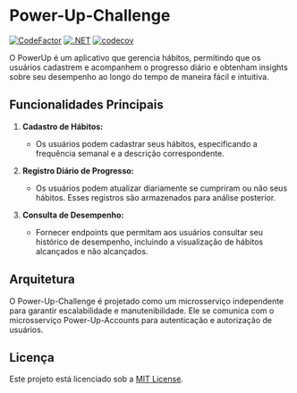 # Power-Up-Challenge

[![CodeFactor](https://www.codefactor.io/repository/github/wesleycosta/power-up-challenge/badge)](https://www.codefactor.io/repository/github/wesleycosta/power-up-challenge)
[![.NET](https://github.com/wesleycosta/power-up-challenge/actions/workflows/dotnet.yml/badge.svg)](https://github.com/wesleycosta/power-up-challenge/actions/workflows/dotnet.yml)
[![codecov](https://codecov.io/gh/wesleycosta/power-up-challenge/graph/badge.svg?token=TETCQEJXDQ)](https://codecov.io/gh/wesleycosta/power-up-challenge)

O PowerUp é um aplicativo que gerencia hábitos, permitindo que os usuários cadastrem e acompanhem o progresso diário e obtenham insights sobre seu desempenho ao longo do tempo de maneira fácil e intuitiva.

## Funcionalidades Principais

1. **Cadastro de Hábitos:**
   - Os usuários podem cadastrar seus hábitos, especificando a frequência semanal e a descrição correspondente.

2. **Registro Diário de Progresso:**
   - Os usuários podem atualizar diariamente se cumpriram ou não seus hábitos. Esses registros são armazenados para análise posterior.

3. **Consulta de Desempenho:**
   - Fornecer endpoints que permitam aos usuários consultar seu histórico de desempenho, incluindo a visualização de hábitos alcançados e não alcançados.

## Arquitetura

O Power-Up-Challenge é projetado como um microsserviço independente para garantir escalabilidade e manutenibilidade. Ele se comunica com o microsserviço Power-Up-Accounts para autenticação e autorização de usuários.

## Licença

Este projeto está licenciado sob a [MIT License](LICENSE).
